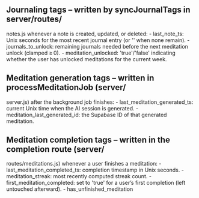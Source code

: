 ## Journaling tags – written by syncJournalTags in server/routes/
  notes.js whenever a note is created, updated, or deleted:
      - last_note_ts: Unix seconds for the most recent journal entry (or
  '' when none remain).
      - journals_to_unlock: remaining journals needed before the next
  meditation unlock (clamped ≥ 0).
      - meditation_unlocked: 'true'/'false' indicating whether the user
  has unlocked meditations for the current week.
## Meditation generation tags – written in processMeditationJob (server/
  server.js) after the background job finishes:
      - last_meditation_generated_ts: current Unix time when the AI
  session is generated.
      - meditation_last_generated_id: the Supabase ID of that generated
  meditation.
## Meditation completion tags – written in the completion route (server/
  routes/meditations.js) whenever a user finishes a meditation:
      - last_meditation_completed_ts: completion timestamp in Unix
  seconds.
      - meditation_streak: most recently computed streak count.
      - first_meditation_completed: set to 'true' for a user’s first
  completion (left untouched afterward).
      - has_unfinished_meditation
